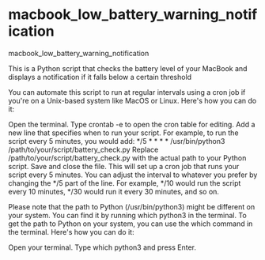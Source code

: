 # macbook_low_battery_warning_notification
macbook_low_battery_warning_notification

This is a Python script that checks the battery level of your MacBook and displays a notification if it falls below a certain threshold


You can automate this script to run at regular intervals using a cron job if you're on a Unix-based system like MacOS or Linux. Here's how you can do it:

Open the terminal.
Type crontab -e to open the cron table for editing.
Add a new line that specifies when to run your script. For example, to run the script every 5 minutes, you would add:
*/5 * * * * /usr/bin/python3 /path/to/your/script/battery_check.py
Replace /path/to/your/script/battery_check.py with the actual path to your Python script.
Save and close the file.
This will set up a cron job that runs your script every 5 minutes. You can adjust the interval to whatever you prefer by changing the */5 part of the line. For example, */10 would run the script every 10 minutes, */30 would run it every 30 minutes, and so on.

Please note that the path to Python (/usr/bin/python3) might be different on your system. You can find it by running which python3 in the terminal.
To get the path to Python on your system, you can use the which command in the terminal. Here's how you can do it:

Open your terminal.
Type which python3 and press Enter.